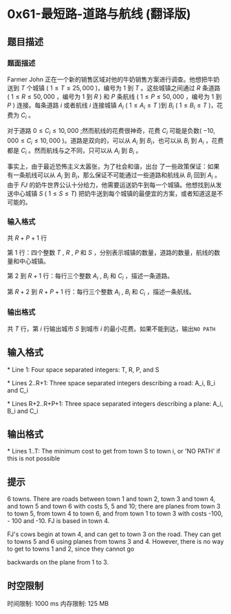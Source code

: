 # 0x61-最短路-道路与航线 (翻译版)

## 题目描述

### 题面描述

Farmer John 正在一个新的销售区域对他的牛奶销售方案进行调查。他想把牛奶送到 $T$ 个城镇 ( $1 \le T \le 25,000$ )，编号为 $1$ 到 $T$ 。这些城镇之间通过 $R$ 条道路 ( $1 \le R \le 50,000$ ，编号为 $1$ 到 $R$ ) 和 $P$ 条航线 ( $1 \le P \le 50,000$ ，编号为 $1$ 到 $P$ ) 连接。每条道路 $i$ 或者航线 $i$ 连接城镇 $A_i$ ( $1 \le A_i \le T$ )到 $B_i$ ( $1 \le B_i \le T$ )，花费为 $C_i$ 。

对于道路 $0 \le C_i \le 10,000$ ;然而航线的花费很神奇，花费 $C_i$ 可能是负数( $-10,000 \le C_i \le 10,000$ )。道路是双向的，可以从 $A_i$ 到 $B_i$，也可以从 $B_i$ 到 $A_i$ ，花费都是 $C_i$ 。然而航线与之不同，只可以从 $A_i$ 到 $B_i$ 。

事实上，由于最近恐怖主义太嚣张，为了社会和谐，出台 了一些政策保证：如果有一条航线可以从 $A_i$ 到  $B_i$，那么保证不可能通过一些道路和航线从 $B_i$ 回到 $A_i$ 。由于 $FJ$ 的奶牛世界公认十分给力，他需要运送奶牛到每一个城镇。他想找到从发送中心城镇 $S$ ( $1 \le S \le T$) 把奶牛送到每个城镇的最便宜的方案，或者知道这是不可能的。

### 输入格式

共 $R+P+1$ 行

第 $1$ 行：四个整数 $T$ , $R$ , $P$ 和 $S$ ，分别表示城镇的数量，道路的数量，航线的数量和中心城镇。

第 $2$ 到 $R+1$ 行：每行三个整数 $A_i$ , $B_i$ 和 $C_i$ ，描述一条道路。

第 $R+2$ 到 $R+P+1$ 行：每行三个整数 $A_i$ , $B_i$ 和 $C_i$ ，描述一条航线。

### 输出格式

共 $T$ 行，第 $i$ 行输出城市 $S$ 到城市 $i$ 的最小花费。如果不能到达，输出`NO PATH`

## 输入格式

\* Line 1: Four space separated integers: T, R, P, and S

\* Lines 2..R+1: Three space separated integers describing a road: A\_i, B\_i and C\_i

\* Lines R+2..R+P+1: Three space separated integers describing a plane: A\_i, B\_i and C\_i


## 输出格式

\* Lines 1..T: The minimum cost to get from town S to town i, or 'NO PATH' if this is not possible


## 提示

6 towns.  There are roads between town 1 and town 2, town 3 and town 4, and town 5 and town 6 with costs 5, 5 and 10; there are planes from town 3 to town 5, from town 4 to town 6, and from town 1 to town 3 with costs -100, - 100 and -10.  FJ is based in town 4.


FJ's cows begin at town 4, and can get to town 3 on the road.  They can get to towns 5 and 6 using planes from towns 3 and 4.  However, there is no way to get to towns 1 and 2, since they cannot go

backwards on the plane from 1 to 3.


## 时空限制

时间限制: 1000 ms
内存限制: 125 MB
